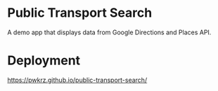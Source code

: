 # Public Transport Search

A demo app that displays data from Google Directions and Places API.

# Deployment

https://pwkrz.github.io/public-transport-search/